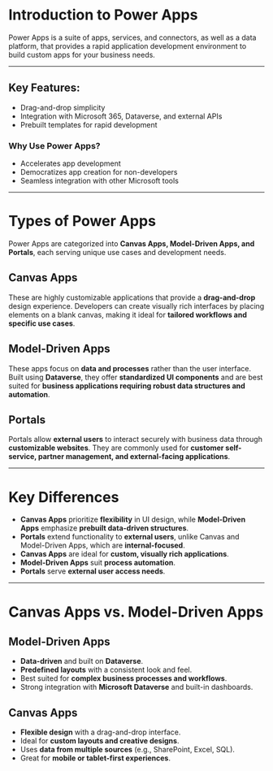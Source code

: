 # Introduction to Power Apps

Power Apps is a suite of apps, services, and connectors, as well as a data platform, that provides a rapid application development environment to build custom apps for your business needs.

---

## Key Features:
- Drag-and-drop simplicity
- Integration with Microsoft 365, Dataverse, and external APIs
- Prebuilt templates for rapid development

### Why Use Power Apps?
- Accelerates app development
- Democratizes app creation for non-developers
- Seamless integration with other Microsoft tools

---

# Types of Power Apps

Power Apps are categorized into **Canvas Apps, Model-Driven Apps, and Portals**, each serving unique use cases and development needs.

## **Canvas Apps**  
These are highly customizable applications that provide a **drag-and-drop** design experience. Developers can create visually rich interfaces by placing elements on a blank canvas, making it ideal for **tailored workflows and specific use cases**.

## **Model-Driven Apps**  
These apps focus on **data and processes** rather than the user interface. Built using **Dataverse**, they offer **standardized UI components** and are best suited for **business applications requiring robust data structures and automation**.

## **Portals**  
Portals allow **external users** to interact securely with business data through **customizable websites**. They are commonly used for **customer self-service, partner management, and external-facing applications**.

---

# Key Differences

- **Canvas Apps** prioritize **flexibility** in UI design, while **Model-Driven Apps** emphasize **prebuilt data-driven structures**.
- **Portals** extend functionality to **external users**, unlike Canvas and Model-Driven Apps, which are **internal-focused**.
- **Canvas Apps** are ideal for **custom, visually rich applications**.
- **Model-Driven Apps** suit **process automation**.
- **Portals** serve **external user access needs**.

---

# Canvas Apps vs. Model-Driven Apps

## **Model-Driven Apps**
- **Data-driven** and built on **Dataverse**.
- **Predefined layouts** with a consistent look and feel.
- Best suited for **complex business processes and workflows**.
- Strong integration with **Microsoft Dataverse** and built-in dashboards.

## **Canvas Apps**
- **Flexible design** with a drag-and-drop interface.
- Ideal for **custom layouts and creative designs**.
- Uses **data from multiple sources** (e.g., SharePoint, Excel, SQL).
- Great for **mobile or tablet-first experiences**.
